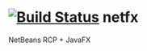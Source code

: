 [![Build Status](https://travis-ci.org/gbivins/netfx.svg?branch=master)](https://travis-ci.org/gbivins/netfx)
netfx
=====

NetBeans RCP + JavaFX 
